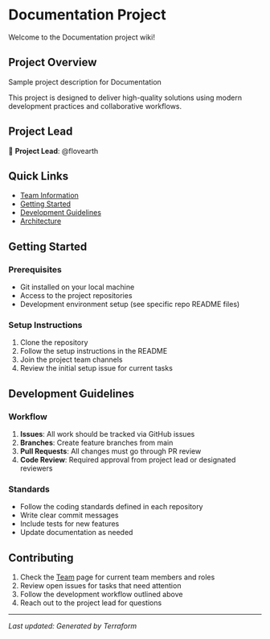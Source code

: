 # Documentation Project

Welcome to the Documentation project wiki!

## Project Overview

Sample project description for Documentation

This project is designed to deliver high-quality solutions using modern development practices and collaborative workflows.

## Project Lead

👤 **Project Lead**: @flovearth

## Quick Links

- [Team Information](TEAM.md)
- [Getting Started](#getting-started)
- [Development Guidelines](#development-guidelines)
- [Architecture](#architecture)

## Getting Started

### Prerequisites

- Git installed on your local machine
- Access to the project repositories
- Development environment setup (see specific repo README files)

### Setup Instructions

1. Clone the repository
2. Follow the setup instructions in the README
3. Join the project team channels
4. Review the initial setup issue for current tasks

## Development Guidelines

### Workflow

1. **Issues**: All work should be tracked via GitHub issues
2. **Branches**: Create feature branches from main
3. **Pull Requests**: All changes must go through PR review
4. **Code Review**: Required approval from project lead or designated reviewers

### Standards

- Follow the coding standards defined in each repository
- Write clear commit messages
- Include tests for new features
- Update documentation as needed

## Contributing

1. Check the [Team](TEAM.md) page for current team members and roles
2. Review open issues for tasks that need attention
3. Follow the development workflow outlined above
4. Reach out to the project lead for questions

---

*Last updated: Generated by Terraform*